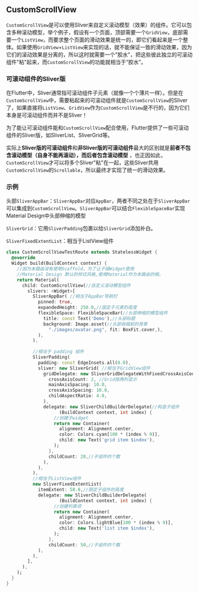 ## CustomScrollView

`CustomScrollView`是可以使用Sliver来自定义滚动模型（效果）的组件。它可以包含多种滚动模型，举个例子，假设有一个页面，顶部需要一个`GridView`，底部需要一个`ListView`，而要求整个页面的滑动效果是统一的，即它们看起来是一个整体。如果使用`GridView`+`ListView`来实现的话，就不能保证一致的滑动效果，因为它们的滚动效果是分离的，所以这时就需要一个"胶水"，把这些彼此独立的可滚动组件"粘"起来，而`CustomScrollView`的功能就相当于“胶水”。



### 可滚动组件的Sliver版

在Flutter中，Sliver通常指可滚动组件子元素（就像一个个薄片一样）。但是在`CustomScrollView`中，需要粘起来的可滚动组件就是`CustomScrollView`的Sliver了，如果直接将`ListView`、`GridView`作为`CustomScrollView`是不行的，因为它们本身是可滚动组件而并不是Sliver！

为了能让可滚动组件能和`CustomScrollView`配合使用，Flutter提供了一些可滚动组件的Sliver版，如SliverList、SliverGrid等。

实际上**Sliver版的可滚动组件**和**非Sliver版的可滚动组件**最大的区别就是**前者不包含滚动模型（自身不能再滚动），而后者包含滚动模型** ，也正因如此，`CustomScrollView`才可以将多个Sliver"粘"在一起，这些Sliver共用`CustomScrollView`的`Scrollable`，所以最终才实现了统一的滑动效果。



### 示例

头部`SliverAppBar`：`SliverAppBar`对应`AppBar`，两者不同之处在于`SliverAppBar`可以集成到`CustomScrollView`。`SliverAppBar`可以结合`FlexibleSpaceBar`实现Material Design中头部伸缩的模型

`SliverGrid`：它用`SliverPadding`包裹以给`SliverGrid`添加补白。

`SliverFixedExtentList`：相当于ListView组件

```dart
class CustomScrollViewTestRoute extends StatelessWidget {
  @override
  Widget build(BuildContext context) {
    //因为本路由没有使用Scaffold，为了让子级Widget使用
    //Material Design 默认的样式风格,使用Material作为本路由的根。
    return Material(
      child: CustomScrollView(//自定义滚动模型组件
        slivers: <Widget>[
          SliverAppBar( //相当于AppBar导航栏
            pinned: true,
            expandedHeight: 250.0,//固定子元素的高度
            flexibleSpace: FlexibleSpaceBar(//头部伸缩的模型组件
              title: const Text('Demo'),//头部标题
              background: Image.asset(//头部收缩前的背景
                "./images/avatar.png", fit: BoxFit.cover,),
            ),
          ),
		 
          //相当于 padding 组件
          SliverPadding(
            padding: const EdgeInsets.all(8.0),
            sliver: new SliverGrid( //相当于GridView组件
              gridDelegate: new SliverGridDelegateWithFixedCrossAxisCount(
                crossAxisCount: 2, //Grid按两列显示
                mainAxisSpacing: 10.0,
                crossAxisSpacing: 10.0,
                childAspectRatio: 4.0,
              ),
              delegate: new SliverChildBuilderDelegate(//构造子组件
                    (BuildContext context, int index) {
                  //创建子widget      
                  return new Container(
                    alignment: Alignment.center,
                    color: Colors.cyan[100 * (index % 9)],
                    child: new Text('grid item $index'),
                  );
                },
                childCount: 20,//子组件的个数
              ),
            ),
          ),
          //相当于ListView组件
          new SliverFixedExtentList(
            itemExtent: 50.0,//限定子组件的高度
            delegate: new SliverChildBuilderDelegate(
                    (BuildContext context, int index) {
                  //创建列表项      
                  return new Container(
                    alignment: Alignment.center,
                    color: Colors.lightBlue[100 * (index % 9)],
                    child: new Text('list item $index'),
                  );
                },
                childCount: 50,//子组件的个数
            ),
          ),
        ],
      ),
    );
  }
}
```

